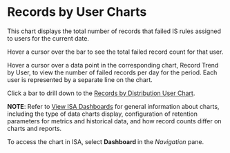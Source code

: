 # Records by User Charts

This chart displays the total number of records that failed IS rules
assigned to users for the current date.

Hover a cursor over the bar to see the total failed record count for
that user.

Hover a cursor over a data point in the corresponding chart, Record
Trend by User, to view the number of failed records per day for the
period. Each user is represented by a separate line on the chart.

Click a bar to drill down to the [Records by Distribution User
Chart](Records_by_Distribution_User_Chart).

<span style="font-weight: bold;">NOTE</span>: Refer to [View ISA
Dashboards](View_ISA_Dashboards) for general information about
charts, including the type of data charts display, configuration of
retention parameters for metrics and historical data, and how record
counts differ on charts and reports.

To access the chart in ISA, select
<span style="text-indent: -20px;font-weight: bold;">Dashboard </span>in
the *Navigation* pane.
